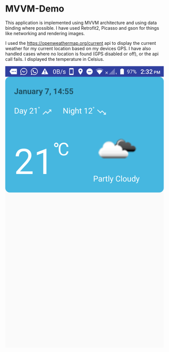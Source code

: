 # MVVM-Demo

This application is implemented using MVVM architecture and using data binding where possible. I have used Retrofit2, Picasso and gson for things like networking and rendering images.
 
I used the https://openweathermap.org/current api to display the current weather for my current location based on my devices GPS.
I have also handled cases where no location is found (GPS disabled or off), or the api call fails.
I displayed the temperature in Celsius.


![Current Weather](https://github.com/KrishnaKakadiya/MVVM-Demo/blob/master/device-2019-06-06-143205.png)
